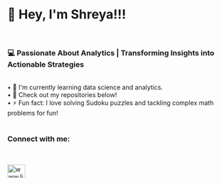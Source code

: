 <h1>👋 Hey, I'm Shreya!!!</h1>
<br>
<h3>💻 Passionate About Analytics | Transforming Insights into Actionable Strategies</h3>
<br>
• 🌱 I'm currently learning data science and analytics.<br>
• 🚀 Check out my repositories below!
<br>
• ⚡ Fun fact: I love solving Sudoku puzzles and tackling complex math problems for fun!<br>
<br>
<h3>Connect with me:</h3>

<br>
<p align="left">
<a href="https://linkedin.com/in/www.linkedin.com/in/ shreya-mannapur" target="blank"><img align="center" src="https://raw.githubusercontent.com/rahuldkjain/github-profile-readme-generator/master/src/images/icons/Social/linked-in-alt.svg" alt="www.linkedin.com/in/
shreya-mannapur

" height="30" width="40" /></a>
</p>


